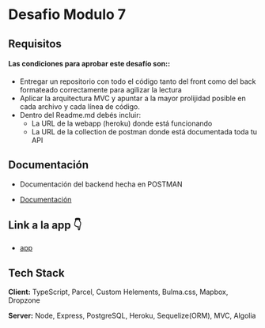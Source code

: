 # Desafio Modulo 7

## Requisitos

#### Las condiciones para aprobar este desafío son::
* Entregar un repositorio con todo el código tanto del front como del back formateado 
  correctamente para agilizar la lectura
* Aplicar la arquitectura MVC y apuntar a la mayor prolijidad posible en
  cada archivo y cada línea de código.
* Dentro del Readme.md debés incluir:
    - La URL de la webapp (heroku) donde está funcionando
    - La URL de la collection de postman donde está documentada toda tu API  

## Documentación

 * Documentación del backend hecha en POSTMAN

 * [Documentación](https://documenter.getpostman.com/view/17908890/UVJhCuM5)


## Link a la app 👇
* [app](https://mascotas-perdidaas.herokuapp.com/)
## Tech Stack

**Client:** TypeScript, Parcel, Custom Helements, Bulma.css, Mapbox, Dropzone

**Server:** Node, Express, PostgreSQL, Heroku, Sequelize(ORM), MVC, Algolia
